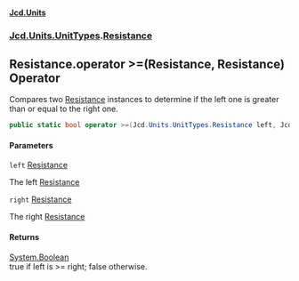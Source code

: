 #### [Jcd.Units](index.md 'index')
### [Jcd.Units.UnitTypes](Jcd.Units.UnitTypes.md 'Jcd.Units.UnitTypes').[Resistance](Jcd.Units.UnitTypes.Resistance.md 'Jcd.Units.UnitTypes.Resistance')

## Resistance.operator >=(Resistance, Resistance) Operator

Compares two [Resistance](Jcd.Units.UnitTypes.Resistance.md 'Jcd.Units.UnitTypes.Resistance') instances to determine if the left one is greater than or equal to the right one.

```csharp
public static bool operator >=(Jcd.Units.UnitTypes.Resistance left, Jcd.Units.UnitTypes.Resistance right);
```
#### Parameters

<a name='Jcd.Units.UnitTypes.Resistance.op_GreaterThanOrEqual(Jcd.Units.UnitTypes.Resistance,Jcd.Units.UnitTypes.Resistance).left'></a>

`left` [Resistance](Jcd.Units.UnitTypes.Resistance.md 'Jcd.Units.UnitTypes.Resistance')

The left [Resistance](Jcd.Units.UnitTypes.Resistance.md 'Jcd.Units.UnitTypes.Resistance')

<a name='Jcd.Units.UnitTypes.Resistance.op_GreaterThanOrEqual(Jcd.Units.UnitTypes.Resistance,Jcd.Units.UnitTypes.Resistance).right'></a>

`right` [Resistance](Jcd.Units.UnitTypes.Resistance.md 'Jcd.Units.UnitTypes.Resistance')

The right [Resistance](Jcd.Units.UnitTypes.Resistance.md 'Jcd.Units.UnitTypes.Resistance')

#### Returns
[System.Boolean](https://docs.microsoft.com/en-us/dotnet/api/System.Boolean 'System.Boolean')  
true if left is >= right; false otherwise.